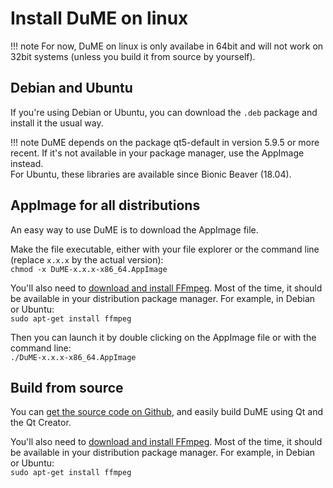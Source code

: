 # Install DuME on linux

!!! note
    For now, DuME on linux is only availabe in 64bit and will not work on 32bit systems (unless you build it from source by yourself).

## Debian and Ubuntu

If you're using Debian or Ubuntu, you can download the `.deb` package and install it the usual way.

!!! note
    DuME depends on the package qt5-default in version 5.9.5 or more recent. If it's not available in your package manager, use the AppImage instead.  
    For Ubuntu, these libraries are available since Bionic Beaver (18.04).

## AppImage for all distributions

An easy way to use DuME is to download the AppImage file.

Make the file executable, either with your file explorer or the command line (replace `x.x.x` by the actual version):  
`chmod -x DuME-x.x.x-x86_64.AppImage`

You'll also need to [download and install FFmpeg](https://ffmpeg.org/download.html#build-linux). Most of the time, it should be available in your distribution package manager. For example, in Debian or Ubuntu:  
`sudo apt-get install ffmpeg`

Then you can launch it by double clicking on the AppImage file or with the command line:  
`./DuME-x.x.x-x86_64.AppImage`

## Build from source

You can [get the source code on Github](https://github.com/Rainbox-dev/DuME), and easily build DuME using Qt and the Qt Creator.

You'll also need to [download and install FFmpeg](https://ffmpeg.org/download.html#build-linux). Most of the time, it should be available in your distribution package manager. For example, in Debian or Ubuntu:  
`sudo apt-get install ffmpeg`
